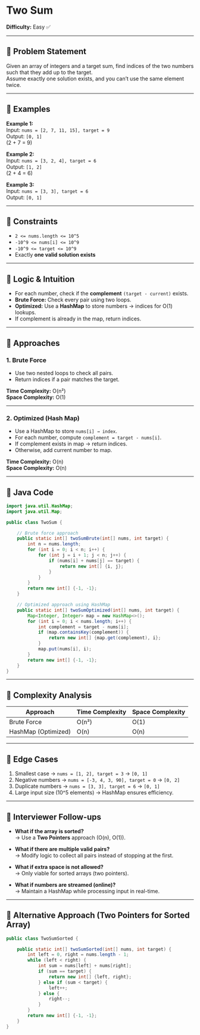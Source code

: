 # Two Sum

**Difficulty:** Easy ✅

---

## 🔹 Problem Statement
Given an array of integers and a target sum, find indices of the two numbers such that they add up to the target.  
Assume exactly one solution exists, and you can’t use the same element twice.

---

## 🔹 Examples
**Example 1:**  
Input: `nums = [2, 7, 11, 15], target = 9`  
Output: `[0, 1]`  
(2 + 7 = 9)

**Example 2:**  
Input: `nums = [3, 2, 4], target = 6`  
Output: `[1, 2]`  
(2 + 4 = 6)

**Example 3:**  
Input: `nums = [3, 3], target = 6`  
Output: `[0, 1]`

---

## 🔹 Constraints
- `2 <= nums.length <= 10^5`
- `-10^9 <= nums[i] <= 10^9`
- `-10^9 <= target <= 10^9`
- Exactly **one valid solution exists**

---

## 🔹 Logic & Intuition
- For each number, check if the **complement** `(target - current)` exists.
- **Brute Force:** Check every pair using two loops.
- **Optimized:** Use a **HashMap** to store numbers → indices for O(1) lookups.
- If complement is already in the map, return indices.

---

## 🔹 Approaches

### 1. Brute Force
- Use two nested loops to check all pairs.
- Return indices if a pair matches the target.

**Time Complexity:** O(n²)  
**Space Complexity:** O(1)

---

### 2. Optimized (Hash Map)
- Use a HashMap to store `nums[i] → index`.
- For each number, compute `complement = target - nums[i]`.
- If complement exists in map → return indices.
- Otherwise, add current number to map.

**Time Complexity:** O(n)  
**Space Complexity:** O(n)

---

## 🔹 Java Code

```java
import java.util.HashMap;
import java.util.Map;

public class TwoSum {

    // Brute force approach
    public static int[] twoSumBrute(int[] nums, int target) {
        int n = nums.length;
        for (int i = 0; i < n; i++) {
            for (int j = i + 1; j < n; j++) {
                if (nums[i] + nums[j] == target) {
                    return new int[] {i, j};
                }
            }
        }
        return new int[] {-1, -1};
    }

    // Optimized approach using HashMap
    public static int[] twoSumOptimized(int[] nums, int target) {
        Map<Integer, Integer> map = new HashMap<>();
        for (int i = 0; i < nums.length; i++) {
            int complement = target - nums[i];
            if (map.containsKey(complement)) {
                return new int[] {map.get(complement), i};
            }
            map.put(nums[i], i);
        }
        return new int[] {-1, -1};
    }
}
```

---

## 🔹 Complexity Analysis

| Approach            | Time Complexity | Space Complexity |
|---------------------|-----------------|------------------|
| Brute Force         | O(n²)           | O(1)             |
| HashMap (Optimized) | O(n)            | O(n)             |

---

## 🔹 Edge Cases
1. Smallest case → `nums = [1, 2], target = 3` → `[0, 1]`
2. Negative numbers → `nums = [-3, 4, 3, 90], target = 0` → `[0, 2]`
3. Duplicate numbers → `nums = [3, 3], target = 6` → `[0, 1]`
4. Large input size (10^5 elements) → HashMap ensures efficiency.

---

## 🔹 Interviewer Follow-ups
- **What if the array is sorted?**  
  → Use a **Two Pointers** approach (O(n), O(1)).

- **What if there are multiple valid pairs?**  
  → Modify logic to collect all pairs instead of stopping at the first.

- **What if extra space is not allowed?**  
  → Only viable for sorted arrays (two pointers).

- **What if numbers are streamed (online)?**  
  → Maintain a HashMap while processing input in real-time.

---

## 🔹 Alternative Approach (Two Pointers for Sorted Array)

```java
public class TwoSumSorted {

    public static int[] twoSumSorted(int[] nums, int target) {
        int left = 0, right = nums.length - 1;
        while (left < right) {
            int sum = nums[left] + nums[right];
            if (sum == target) {
                return new int[] {left, right};
            } else if (sum < target) {
                left++;
            } else {
                right--;
            }
        }
        return new int[] {-1, -1};
    }
}

